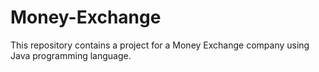 # Money-Exchange
This repository contains a project for a Money Exchange company using Java programming language.
